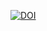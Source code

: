 [![DOI](https://zenodo.org/badge/DOI/10.5281/zenodo.2583910.svg)](https://doi.org/10.5281/zenodo.2583910)
